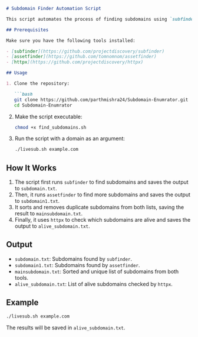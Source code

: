 ```markdown
# Subdomain Finder Automation Script

This script automates the process of finding subdomains using `subfinder` and `assetfinder`, then checks which subdomains are alive using `httpx`.

## Prerequisites

Make sure you have the following tools installed:

- [subfinder](https://github.com/projectdiscovery/subfinder)
- [assetfinder](https://github.com/tomnomnom/assetfinder)
- [httpx](https://github.com/projectdiscovery/httpx)

## Usage

1. Clone the repository:

   ```bash
   git clone https://github.com/parthmishra24/Subdomain-Enumrator.git
   cd Subdomain-Enumrator
   ```

2. Make the script executable:

   ```bash
   chmod +x find_subdomains.sh
   ```

3. Run the script with a domain as an argument:

   ```bash
   ./livesub.sh example.com
   ```

## How It Works

1. The script first runs `subfinder` to find subdomains and saves the output to `subdomain.txt`.
2. Then, it runs `assetfinder` to find more subdomains and saves the output to `subdomain1.txt`.
3. It sorts and removes duplicate subdomains from both lists, saving the result to `mainsubdomain.txt`.
4. Finally, it uses `httpx` to check which subdomains are alive and saves the output to `alive_subdomain.txt`.

## Output

- `subdomain.txt`: Subdomains found by `subfinder`.
- `subdomain1.txt`: Subdomains found by `assetfinder`.
- `mainsubdomain.txt`: Sorted and unique list of subdomains from both tools.
- `alive_subdomain.txt`: List of alive subdomains checked by `httpx`.

## Example

```bash
./livesub.sh example.com
```

The results will be saved in `alive_subdomain.txt`.
